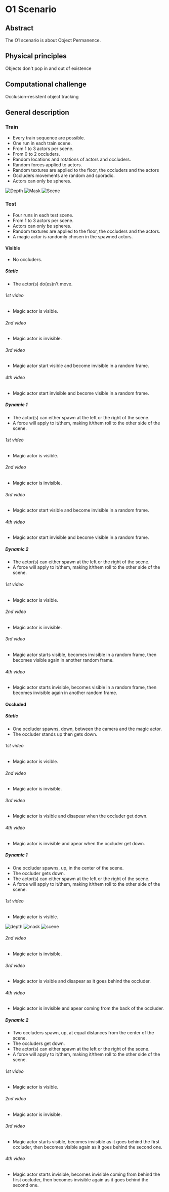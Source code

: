 # O1 Scenario

## Abstract

The O1 scenario is about Object Permanence.

## Physical principles

Objects don't pop in and out of existence

## Computational challenge

Occlusion-resistent object tracking

## General description

### Train

* Every train sequence are possible.
* One run in each train scene.
* From 1 to 3 actors per scene.
* From 0 to 2 occluders.
* Random locations and rotations of actors and occluders.
* Random forces applied to actors.
* Random textures are applied to the floor, the occluders and the actors
* Occluders movements are random and sporadic.
* Actors can only be spheres.

![Depth](https://github.com/bootphon/intphys/blob/master/Pictures_examples/O1/Train/depth/video.gif)
![Mask](https://github.com/bootphon/intphys/blob/master/Pictures_examples/O1/Train/masks/video.gif)
![Scene](https://github.com/bootphon/intphys/blob/master/Pictures_examples/O1/Train/scene/video.gif)

### Test

* Four runs in each test scene.
* From 1 to 3 actors per scene.
* Actors can only be spheres.
* Random textures are applied to the floor, the occluders and the actors.
* A magic actor is randomly chosen in the spawned actors.

#### Visible

* No occluders.

##### Static

* The actor(s) do(es)n't move.

###### 1st video

* Magic actor is visible.

###### 2nd video

* Magic actor is invisible.

###### 3rd video

* Magic actor start visible and become invisible in a random frame.

###### 4th video

* Magic actor start invisible and become visible in a random frame.

##### Dynamic 1

* The actor(s) can either spawn at the left or the right of the scene.
* A force will apply to it/them, making it/them roll to the other side of the scene.

###### 1st video

* Magic actor is visible.

###### 2nd video

* Magic actor is invisible.

###### 3rd video

* Magic actor start visible and become invisible in a random frame.

###### 4th video

* Magic actor start invisible and become visible in a random frame.

##### Dynamic 2

* The actor(s) can either spawn at the left or the right of the scene.
* A force will apply to it/them, making it/them roll to the other side of the scene.

###### 1st video

* Magic actor is visible.

###### 2nd video

* Magic actor is invisible.

###### 3rd video

* Magic actor starts visible, becomes invisible in a random frame, then becomes visible again in another random frame.

###### 4th video

* Magic actor starts invisible, becomes visible in a random frame, then becomes invisible again in another random frame.

#### Occluded

##### Static

* One occluder spawns, down, between the camera and the magic actor.
* The occluder stands up then gets down.

###### 1st video

* Magic actor is visible.

###### 2nd video

* Magic actor is invisible.

###### 3rd video

* Magic actor is visible and disapear when the occluder get down.

###### 4th video

* Magic actor is invisible and apear when the occluder get down.

##### Dynamic 1

* One occluder spawns, up, in the center of the scene.
* The occluder gets down.
* The actor(s) can either spawn at the left or the right of the scene.
* A force will apply to it/them, making it/them roll to the other side of the scene.

###### 1st video

* Magic actor is visible.

![depth](https//github.com/bootphon/intphys/blob/master/Pictures_examples/O1/Test/occluded/dynamic_1/1/depth/video.gif)
![mask](https//github.com/bootphon/intphys/blob/master/Pictures_examples/O1/Test/occluded/dynamic_1/1/masks/video.gif)
![scene](https//github.com/bootphon/intphys/blob/master/Pictures_examples/O1/Test/occluded/dynamic_1/1/scene/video.gif)

###### 2nd video

* Magic actor is invisible.

###### 3rd video

* Magic actor is visible and disapear as it goes behind the occluder.

###### 4th video

* Magic actor is invisible and apear coming from the back of the occluder.

##### Dynamic 2

* Two occluders spawn, up, at equal distances from the center of the scene.
* The occluders get down.
* The actor(s) can either spawn at the left or the right of the scene.
* A force will apply to it/them, making it/them roll to the other side of the scene.

###### 1st video

* Magic actor is visible.

###### 2nd video

* Magic actor is invisible.

###### 3rd video

* Magic actor starts visible, becomes invisible as it goes behind the first occluder, then becomes visible again as it goes behind the second one.

###### 4th video

* Magic actor starts invisible, becomes invisible coming from behind the first occluder, then becomes invisible again as it goes behind the second one.
